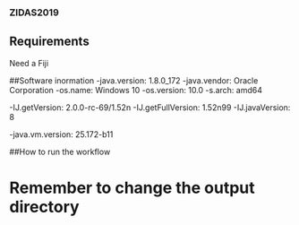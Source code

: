 ### ZIDAS2019

## Requirements 
Need a Fiji

##Software inormation
-java.version: 1.8.0_172
-java.vendor: Oracle Corporation
-os.name: Windows 10
-os.version: 10.0
-s.arch: amd64

-IJ.getVersion: 2.0.0-rc-69/1.52n
-IJ.getFullVersion: 1.52n99
-IJ.javaVersion: 8

-java.vm.version: 25.172-b11

##How to run the workflow
# Remember to change the output directory